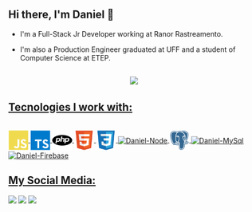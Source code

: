 ## Hi there, I'm Daniel 👋

- I'm a Full-Stack Jr Developer working at Ranor Rastreamento. 
- I'm also a Production Engineer graduated at UFF and a student of Computer Science at ETEP.

  ##

<div align="center">
  <a href="https://github.com/DanielAndrade7">
  <img height="180em" src="https://github-readme-stats.vercel.app/api?username=DanielAndrade7&show_icons=true&theme=radical"/>
</div>

  ##
  
  ## Tecnologies I work with:
  
  <div style="display: inline_block"><br>
  <img align="center" alt="Daniel-Js" height="40" width="40" src="https://raw.githubusercontent.com/devicons/devicon/master/icons/javascript/javascript-plain.svg">
  <img align="center" alt="Daniel-Ts" height="40" width="40" src="https://raw.githubusercontent.com/devicons/devicon/master/icons/typescript/typescript-plain.svg">
  <img align="center" alt="Daniel-PHP" height="40" width="40" src="https://raw.githubusercontent.com/devicons/devicon/master/icons/php/php-plain.svg"
  <img align="center" alt="Daniel-React" height="40" width="40" src="https://raw.githubusercontent.com/devicons/devicon/master/icons/react/react-original.svg">
  <img align="center" alt="Daniel-HTML" height="40" width="40" src="https://raw.githubusercontent.com/devicons/devicon/master/icons/html5/html5-original.svg">
  <img align="center" alt="Daniel-CSS" height="40" width="40" src="https://raw.githubusercontent.com/devicons/devicon/master/icons/css3/css3-original.svg">
  <img align="center" alt="Daniel-Node" height="40" width="40" src="https://cdn.jsdelivr.net/gh/devicons/devicon/icons/nodejs/nodejs-original.svg">
  <img align="center" alt="Daniel-Postgresql" height="40" width="40" src="https://raw.githubusercontent.com/devicons/devicon/master/icons/postgresql/postgresql-plain.svg">
  <img align="center" alt="Daniel-MySql" height="40" width="40" src="https://cdn.jsdelivr.net/gh/devicons/devicon/icons/mysql/mysql-original.svg">
  <img align="center" alt="Daniel-Firebase" height="40" width="40" src="https://cdn.jsdelivr.net/gh/devicons/devicon/icons/firebase/firebase-plain-wordmark.svg">
</div>
  
  ##
  
  ## My Social Media:
  
  <div> 
  
  <a href="https://www.instagram.com/danielandrade.7" target="_blank"><img src="https://img.shields.io/badge/-Instagram-%23E4405F?style=for-the-badge&logo=instagram&logoColor=white" target="_blank"></a>
  <a href = "mailto:daniel.mandrade77@gmail.com"><img src="https://img.shields.io/badge/-Gmail-%23333?style=for-the-badge&logo=gmail&logoColor=white" target="_blank"></a>
  <a href="https://www.linkedin.com/in/danielandrade3771" target="_blank"><img src="https://img.shields.io/badge/-LinkedIn-%230077B5?style=for-the-badge&logo=linkedin&logoColor=white" target="_blank"></a> 
 
</div>
